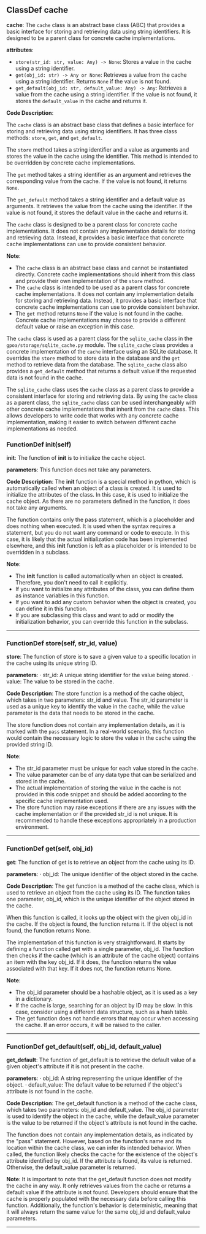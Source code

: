 ## ClassDef cache
 **cache**: The `cache` class is an abstract base class (ABC) that provides a basic interface for storing and retrieving data using string identifiers. It is designed to be a parent class for concrete cache implementations.

**attributes**:

- `store(str_id: str, value: Any) -> None`: Stores a value in the cache using a string identifier.
- `get(obj_id: str) -> Any or None`: Retrieves a value from the cache using a string identifier. Returns `None` if the value is not found.
- `get_default(obj_id: str, default_value: Any) -> Any`: Retrieves a value from the cache using a string identifier. If the value is not found, it stores the `default_value` in the cache and returns it.

**Code Description**:

The `cache` class is an abstract base class that defines a basic interface for storing and retrieving data using string identifiers. It has three class methods: `store`, `get`, and `get_default`.

The `store` method takes a string identifier and a value as arguments and stores the value in the cache using the identifier. This method is intended to be overridden by concrete cache implementations.

The `get` method takes a string identifier as an argument and retrieves the corresponding value from the cache. If the value is not found, it returns `None`.

The `get_default` method takes a string identifier and a default value as arguments. It retrieves the value from the cache using the identifier. If the value is not found, it stores the default value in the cache and returns it.

The `cache` class is designed to be a parent class for concrete cache implementations. It does not contain any implementation details for storing and retrieving data. Instead, it provides a basic interface that concrete cache implementations can use to provide consistent behavior.

**Note**:

- The `cache` class is an abstract base class and cannot be instantiated directly. Concrete cache implementations should inherit from this class and provide their own implementation of the `store` method.
- The `cache` class is intended to be used as a parent class for concrete cache implementations. It does not contain any implementation details for storing and retrieving data. Instead, it provides a basic interface that concrete cache implementations can use to provide consistent behavior.
- The `get` method returns `None` if the value is not found in the cache. Concrete cache implementations may choose to provide a different default value or raise an exception in this case.

The `cache` class is used as a parent class for the `sqlite_cache` class in the `gpoa/storage/sqlite_cache.py` module. The `sqlite_cache` class provides a concrete implementation of the `cache` interface using an SQLite database. It overrides the `store` method to store data in the database and the `get` method to retrieve data from the database. The `sqlite_cache` class also provides a `get_default` method that returns a default value if the requested data is not found in the cache.

The `sqlite_cache` class uses the `cache` class as a parent class to provide a consistent interface for storing and retrieving data. By using the `cache` class as a parent class, the `sqlite_cache` class can be used interchangeably with other concrete cache implementations that inherit from the `cache` class. This allows developers to write code that works with any concrete cache implementation, making it easier to switch between different cache implementations as needed.
### FunctionDef __init__(self)
 **__init__**: The function of __init__ is to initialize the cache object.

**parameters**: This function does not take any parameters.

**Code Description**:
The __init__ function is a special method in python, which is automatically called when an object of a class is created. It is used to initialize the attributes of the class. In this case, it is used to initialize the cache object. As there are no parameters defined in the function, it does not take any arguments.

The function contains only the pass statement, which is a placeholder and does nothing when executed. It is used when the syntax requires a statement, but you do not want any command or code to execute. In this case, it is likely that the actual initialization code has been implemented elsewhere, and this __init__ function is left as a placeholder or is intended to be overridden in a subclass.

**Note**:
- The __init__ function is called automatically when an object is created. Therefore, you don't need to call it explicitly.
- If you want to initialize any attributes of the class, you can define them as instance variables in this function.
- If you want to add any custom behavior when the object is created, you can define it in this function.
- If you are subclassing this class and want to add or modify the initialization behavior, you can override this function in the subclass.
***
### FunctionDef store(self, str_id, value)
 **store**: The function of store is to save a given value to a specific location in the cache using its unique string ID.

**parameters**:
· str\_id: A unique string identifier for the value being stored.
· value: The value to be stored in the cache.

**Code Description**:
The store function is a method of the cache object, which takes in two parameters: str\_id and value. The str\_id parameter is used as a unique key to identify the value in the cache, while the value parameter is the data that needs to be stored in the cache.

The store function does not contain any implementation details, as it is marked with the `pass` statement. In a real-world scenario, this function would contain the necessary logic to store the value in the cache using the provided string ID.

**Note**:
- The str\_id parameter must be unique for each value stored in the cache.
- The value parameter can be of any data type that can be serialized and stored in the cache.
- The actual implementation of storing the value in the cache is not provided in this code snippet and should be added according to the specific cache implementation used.
- The store function may raise exceptions if there are any issues with the cache implementation or if the provided str\_id is not unique. It is recommended to handle these exceptions appropriately in a production environment.
***
### FunctionDef get(self, obj_id)
 **get**: The function of get is to retrieve an object from the cache using its ID.

**parameters**:
· obj\_id: The unique identifier of the object stored in the cache.

**Code Description**:
The get function is a method of the cache class, which is used to retrieve an object from the cache using its ID. The function takes one parameter, obj\_id, which is the unique identifier of the object stored in the cache.

When this function is called, it looks up the object with the given obj\_id in the cache. If the object is found, the function returns it. If the object is not found, the function returns None.

The implementation of this function is very straightforward. It starts by defining a function called get with a single parameter, obj\_id. The function then checks if the cache (which is an attribute of the cache object) contains an item with the key obj\_id. If it does, the function returns the value associated with that key. If it does not, the function returns None.

**Note**:
- The obj\_id parameter should be a hashable object, as it is used as a key in a dictionary.
- If the cache is large, searching for an object by ID may be slow. In this case, consider using a different data structure, such as a hash table.
- The get function does not handle errors that may occur when accessing the cache. If an error occurs, it will be raised to the caller.
***
### FunctionDef get_default(self, obj_id, default_value)
 **get\_default**: The function of get\_default is to retrieve the default value of a given object's attribute if it is not present in the cache.

**parameters**:
· obj\_id: A string representing the unique identifier of the object.
· default\_value: The default value to be returned if the object's attribute is not found in the cache.

**Code Description**:
The get\_default function is a method of the cache class, which takes two parameters: obj\_id and default\_value. The obj\_id parameter is used to identify the object in the cache, while the default\_value parameter is the value to be returned if the object's attribute is not found in the cache.

The function does not contain any implementation details, as indicated by the "pass" statement. However, based on the function's name and its location within the cache class, we can infer its intended behavior. When called, the function likely checks the cache for the existence of the object's attribute identified by obj\_id. If the attribute is found, its value is returned. Otherwise, the default\_value parameter is returned.

**Note**:
It is important to note that the get\_default function does not modify the cache in any way. It only retrieves values from the cache or returns a default value if the attribute is not found. Developers should ensure that the cache is properly populated with the necessary data before calling this function. Additionally, the function's behavior is deterministic, meaning that it will always return the same value for the same obj\_id and default\_value parameters.
***
